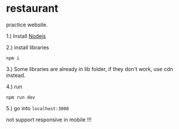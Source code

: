 # restaurant
practice website.

<p>1.) Install <a href ="https://nodejs.org/en/">Nodejs</a></p>
<p>2.) install libraries</p>
<pre><code>npm i </code></pre> 

<p>3.) Some libraries are already in lib folder, if they don't work, use cdn instead.</p>
<p>4.) run</p>
<pre><code>npm run dev </code></pre>
<p>5.) go into <code>localhost:3000</code></p>
 
not support responsive in mobile !!! 
 
 
  
 
 
 
